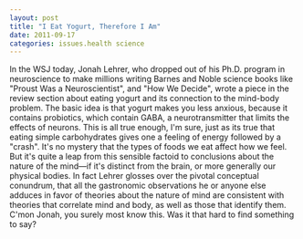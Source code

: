 ```yaml
---
layout: post
title: "I Eat Yogurt, Therefore I Am"
date: 2011-09-17
categories: issues.health science
---
```


In the WSJ today, Jonah Lehrer, who dropped out of his Ph.D. program in
neuroscience to make millions writing Barnes and Noble science books like
"Proust Was a Neuroscientist", and "How We Decide", wrote a piece in the review
section about eating yogurt and its connection to the mind-body problem. The
basic idea is that yogurt makes you less anxious, because it contains
probiotics, which contain GABA, a neurotransmitter that limits the effects of
neurons. This is all true enough, I'm sure, just as its true that eating simple
carbohydrates gives one a feeling of energy followed by a "crash". It's no
mystery that the types of foods we eat affect how we feel. But it's quite a
leap from this sensible factoid to conclusions about the nature of the
mind&mdash;if it's distinct from the brain, or more generally our physical
bodies. In fact Lehrer glosses over the pivotal conceptual conundrum, that all
the gastronomic observations he or anyone else adduces in favor of theories
about the nature of mind are consistent with theories that correlate mind and
body, as well as those that identify them. C'mon Jonah, you surely most know
this. Was it that hard to find something to
say?